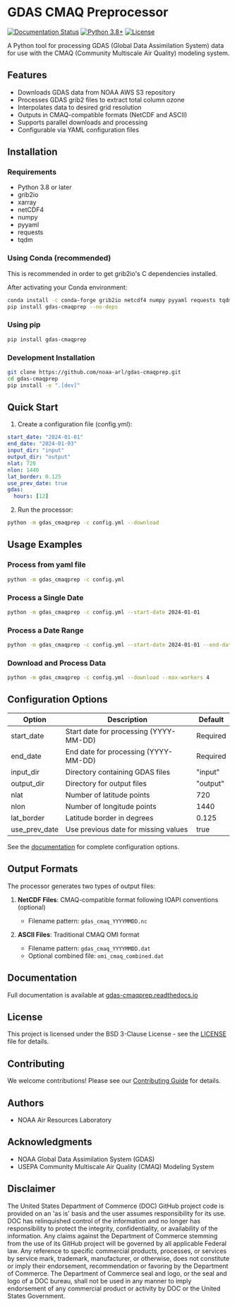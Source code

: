 # GDAS CMAQ Preprocessor

[![Documentation Status](https://readthedocs.org/projects/gdas-cmaqprep/badge/?version=latest)](https://gdas-cmaqprep.readthedocs.io/en/latest/?badge=latest)
[![Python 3.8+](https://img.shields.io/badge/python-3.8+-blue.svg)](https://www.python.org/downloads/release/python-380/)
[![License](https://img.shields.io/badge/License-BSD_3--Clause-blue.svg)](https://opensource.org/licenses/BSD-3-Clause)

A Python tool for processing GDAS (Global Data Assimilation System) data for use with the CMAQ (Community Multiscale Air Quality) modeling system.

## Features

- Downloads GDAS data from NOAA AWS S3 repository
- Processes GDAS grib2 files to extract total column ozone
- Interpolates data to desired grid resolution
- Outputs in CMAQ-compatible formats (NetCDF and ASCII)
- Supports parallel downloads and processing
- Configurable via YAML configuration files

## Installation

### Requirements

- Python 3.8 or later
- grib2io
- xarray
- netCDF4
- numpy
- pyyaml
- requests
- tqdm

### Using Conda (recommended)

This is recommended in order to get grib2io's C dependencies installed.

After activating your Conda environment:

```bash
conda install -c conda-forge grib2io netcdf4 numpy pyyaml requests tqdm xarray
pip install gdas-cmaqprep --no-deps
```

### Using pip

```bash
pip install gdas-cmaqprep
```

### Development Installation

```bash
git clone https://github.com/noaa-arl/gdas-cmaqprep.git
cd gdas-cmaqprep
pip install -e ".[dev]"
```

## Quick Start

1. Create a configuration file (config.yml):

```yaml
start_date: "2024-01-01"
end_date: "2024-01-03"
input_dir: "input"
output_dir: "output"
nlat: 720
nlon: 1440
lat_border: 0.125
use_prev_date: true
gdas:
  hours: [12]
```

2. Run the processor:

```bash
python -m gdas_cmaqprep -c config.yml --download
```

## Usage Examples

### Process from yaml file

```bash
python -m gdas_cmaqprep -c config.yml
```

### Process a Single Date

```bash
python -m gdas_cmaqprep -c config.yml --start-date 2024-01-01
```

### Process a Date Range

```bash
python -m gdas_cmaqprep -c config.yml --start-date 2024-01-01 --end-date 2024-01-31
```

### Download and Process Data

```bash
python -m gdas_cmaqprep -c config.yml --download --max-workers 4
```

## Configuration Options

| Option | Description | Default |
|--------|-------------|---------|
| start_date | Start date for processing (YYYY-MM-DD) | Required |
| end_date | End date for processing (YYYY-MM-DD) | Required |
| input_dir | Directory containing GDAS files | "input" |
| output_dir | Directory for output files | "output" |
| nlat | Number of latitude points | 720 |
| nlon | Number of longitude points | 1440 |
| lat_border | Latitude border in degrees | 0.125 |
| use_prev_date | Use previous date for missing values | true |

See the [documentation](https://gdas-cmaqprep.readthedocs.io/) for complete configuration options.

## Output Formats

The processor generates two types of output files:

1. **NetCDF Files**: CMAQ-compatible format following IOAPI conventions (optional)
   - Filename pattern: `gdas_cmaq_YYYYMMDD.nc`

2. **ASCII Files**: Traditional CMAQ OMI format
   - Filename pattern: `gdas_cmaq_YYYYMMDD.dat`
   - Optional combined file: `omi_cmaq_combined.dat`

## Documentation

Full documentation is available at [gdas-cmaqprep.readthedocs.io](https://gdas-cmaqprep.readthedocs.io/)

## License

This project is licensed under the BSD 3-Clause License - see the [LICENSE](LICENSE) file for details.

## Contributing

We welcome contributions! Please see our [Contributing Guide](docs/contributing.rst) for details.

## Authors

- NOAA Air Resources Laboratory

## Acknowledgments

- NOAA Global Data Assimilation System (GDAS)
- USEPA Community Multiscale Air Quality (CMAQ) Modeling System

## Disclaimer
The United States Department of Commerce (DOC) GitHub project code is
provided on an 'as is' basis and the user assumes responsibility for
its use.  DOC has relinquished control of the information and no
longer has responsibility to protect the integrity, confidentiality,
or availability of the information.  Any claims against the Department
of Commerce stemming from the use of its GitHub project will be
governed by all applicable Federal law.  Any reference to specific
commercial products, processes, or services by service mark,
trademark, manufacturer, or otherwise, does not constitute or imply
their endorsement, recommendation or favoring by the Department of
Commerce.  The Department of Commerce seal and logo, or the seal and
logo of a DOC bureau, shall not be used in any manner to imply
endorsement of any commercial product or activity by DOC or the United
States Government.